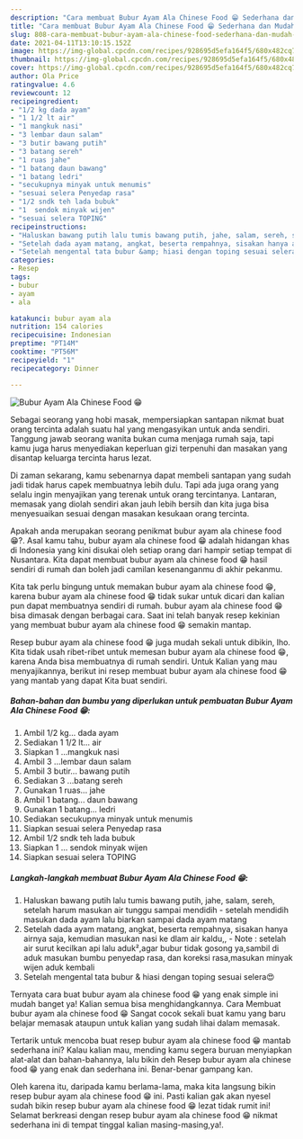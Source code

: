 ```yaml
---
description: "Cara membuat Bubur Ayam Ala Chinese Food 😁 Sederhana dan Mudah Dibuat"
title: "Cara membuat Bubur Ayam Ala Chinese Food 😁 Sederhana dan Mudah Dibuat"
slug: 808-cara-membuat-bubur-ayam-ala-chinese-food-sederhana-dan-mudah-dibuat
date: 2021-04-11T13:10:15.152Z
image: https://img-global.cpcdn.com/recipes/928695d5efa164f5/680x482cq70/bubur-ayam-ala-chinese-food-😁-foto-resep-utama.jpg
thumbnail: https://img-global.cpcdn.com/recipes/928695d5efa164f5/680x482cq70/bubur-ayam-ala-chinese-food-😁-foto-resep-utama.jpg
cover: https://img-global.cpcdn.com/recipes/928695d5efa164f5/680x482cq70/bubur-ayam-ala-chinese-food-😁-foto-resep-utama.jpg
author: Ola Price
ratingvalue: 4.6
reviewcount: 12
recipeingredient:
- "1/2 kg dada ayam"
- "1 1/2 lt air"
- "1 mangkuk nasi"
- "3 lembar daun salam"
- "3 butir bawang putih"
- "3 batang sereh"
- "1 ruas jahe"
- "1 batang daun bawang"
- "1 batang ledri"
- "secukupnya minyak untuk menumis"
- "sesuai selera Penyedap rasa"
- "1/2 sndk teh lada bubuk"
- "1  sendok minyak wijen"
- "sesuai selera TOPING"
recipeinstructions:
- "Haluskan bawang putih lalu tumis bawang putih, jahe, salam, sereh, setelah harum masukan air tunggu sampai mendidih setelah mendidih masukan dada ayam lalu biarkan sampai dada ayam matang"
- "Setelah dada ayam matang, angkat, beserta rempahnya, sisakan hanya airnya saja, kemudian masukan nasi ke dlam air kaldu,, Note : setelah air surut kecilkan api lalu aduk²,agar bubur tidak gosong ya,sambil di aduk masukan bumbu penyedap rasa, dan koreksi rasa,masukan minyak wijen aduk kembali"
- "Setelah mengental tata bubur &amp; hiasi dengan toping sesuai selera😍"
categories:
- Resep
tags:
- bubur
- ayam
- ala

katakunci: bubur ayam ala 
nutrition: 154 calories
recipecuisine: Indonesian
preptime: "PT14M"
cooktime: "PT56M"
recipeyield: "1"
recipecategory: Dinner

---
```



![Bubur Ayam Ala Chinese Food 😁](https://img-global.cpcdn.com/recipes/928695d5efa164f5/680x482cq70/bubur-ayam-ala-chinese-food-😁-foto-resep-utama.jpg)

Sebagai seorang yang hobi masak, mempersiapkan santapan nikmat buat orang tercinta adalah suatu hal yang mengasyikan untuk anda sendiri. Tanggung jawab seorang  wanita bukan cuma menjaga rumah saja, tapi kamu juga harus menyediakan keperluan gizi terpenuhi dan masakan yang disantap keluarga tercinta harus lezat.

Di zaman  sekarang, kamu sebenarnya dapat membeli santapan yang sudah jadi tidak harus capek membuatnya lebih dulu. Tapi ada juga orang yang selalu ingin menyajikan yang terenak untuk orang tercintanya. Lantaran, memasak yang diolah sendiri akan jauh lebih bersih dan kita juga bisa menyesuaikan sesuai dengan masakan kesukaan orang tercinta. 



Apakah anda merupakan seorang penikmat bubur ayam ala chinese food 😁?. Asal kamu tahu, bubur ayam ala chinese food 😁 adalah hidangan khas di Indonesia yang kini disukai oleh setiap orang dari hampir setiap tempat di Nusantara. Kita dapat membuat bubur ayam ala chinese food 😁 hasil sendiri di rumah dan boleh jadi camilan kesenanganmu di akhir pekanmu.

Kita tak perlu bingung untuk memakan bubur ayam ala chinese food 😁, karena bubur ayam ala chinese food 😁 tidak sukar untuk dicari dan kalian pun dapat membuatnya sendiri di rumah. bubur ayam ala chinese food 😁 bisa dimasak dengan berbagai cara. Saat ini telah banyak resep kekinian yang membuat bubur ayam ala chinese food 😁 semakin mantap.

Resep bubur ayam ala chinese food 😁 juga mudah sekali untuk dibikin, lho. Kita tidak usah ribet-ribet untuk memesan bubur ayam ala chinese food 😁, karena Anda bisa membuatnya di rumah sendiri. Untuk Kalian yang mau menyajikannya, berikut ini resep membuat bubur ayam ala chinese food 😁 yang mantab yang dapat Kita buat sendiri.

<!--inarticleads1-->

##### Bahan-bahan dan bumbu yang diperlukan untuk pembuatan Bubur Ayam Ala Chinese Food 😁:

1. Ambil 1/2 kg... dada ayam
1. Sediakan 1 1/2 lt... air
1. Siapkan 1 ...mangkuk nasi
1. Ambil 3 ...lembar daun salam
1. Ambil 3 butir... bawang putih
1. Sediakan 3 ...batang sereh
1. Gunakan 1 ruas... jahe
1. Ambil 1 batang... daun bawang
1. Gunakan 1 batang... ledri
1. Sediakan secukupnya minyak untuk menumis
1. Siapkan sesuai selera Penyedap rasa
1. Ambil 1/2 sndk teh lada bubuk
1. Siapkan 1 ... sendok minyak wijen
1. Siapkan sesuai selera TOPING




<!--inarticleads2-->

##### Langkah-langkah membuat Bubur Ayam Ala Chinese Food 😁:

1. Haluskan bawang putih lalu tumis bawang putih, jahe, salam, sereh, setelah harum masukan air tunggu sampai mendidih - setelah mendidih masukan dada ayam lalu biarkan sampai dada ayam matang
1. Setelah dada ayam matang, angkat, beserta rempahnya, sisakan hanya airnya saja, kemudian masukan nasi ke dlam air kaldu,, - Note : setelah air surut kecilkan api lalu aduk²,agar bubur tidak gosong ya,sambil di aduk masukan bumbu penyedap rasa, dan koreksi rasa,masukan minyak wijen aduk kembali
1. Setelah mengental tata bubur &amp; hiasi dengan toping sesuai selera😍




Ternyata cara buat bubur ayam ala chinese food 😁 yang enak simple ini mudah banget ya! Kalian semua bisa menghidangkannya. Cara Membuat bubur ayam ala chinese food 😁 Sangat cocok sekali buat kamu yang baru belajar memasak ataupun untuk kalian yang sudah lihai dalam memasak.

Tertarik untuk mencoba buat resep bubur ayam ala chinese food 😁 mantab sederhana ini? Kalau kalian mau, mending kamu segera buruan menyiapkan alat-alat dan bahan-bahannya, lalu bikin deh Resep bubur ayam ala chinese food 😁 yang enak dan sederhana ini. Benar-benar gampang kan. 

Oleh karena itu, daripada kamu berlama-lama, maka kita langsung bikin resep bubur ayam ala chinese food 😁 ini. Pasti kalian gak akan nyesel sudah bikin resep bubur ayam ala chinese food 😁 lezat tidak rumit ini! Selamat berkreasi dengan resep bubur ayam ala chinese food 😁 nikmat sederhana ini di tempat tinggal kalian masing-masing,ya!.

